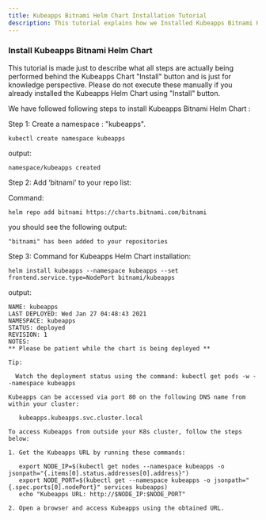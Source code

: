 ```yaml
---
title: Kubeapps Bitnami Helm Chart Installation Tutorial
description: This tutorial explains how we Installed Kubeapps Bitnami Helm Chart
---
```


### Install Kubeapps Bitnami Helm Chart

This tutorial is made just to describe what all steps are actually being performed behind the Kubeapps Chart "Install" button and is just for knowledge perspective.
Please do not execute these manually if you already installed the Kubeapps Helm Chart using "Install" button. 

We have followed following steps to install Kubeapps Bitnami Helm Chart :

Step 1: Create a namespace : "kubeapps". 

```
kubectl create namespace kubeapps
```

output:

```
namespace/kubeapps created
```



Step 2: Add ‘bitnami' to your repo list:

Command:

```
helm repo add bitnami https://charts.bitnami.com/bitnami
```

you should see the following output:

```
"bitnami" has been added to your repositories
```


Step 3:  Command for Kubeapps Helm Chart installation:

```
helm install kubeapps --namespace kubeapps --set frontend.service.type=NodePort bitnami/kubeapps
```

output:

```
NAME: kubeapps
LAST DEPLOYED: Wed Jan 27 04:48:43 2021
NAMESPACE: kubeapps
STATUS: deployed
REVISION: 1
NOTES:
** Please be patient while the chart is being deployed **

Tip:

  Watch the deployment status using the command: kubectl get pods -w --namespace kubeapps

Kubeapps can be accessed via port 80 on the following DNS name from within your cluster:

   kubeapps.kubeapps.svc.cluster.local

To access Kubeapps from outside your K8s cluster, follow the steps below:

1. Get the Kubeapps URL by running these commands:

   export NODE_IP=$(kubectl get nodes --namespace kubeapps -o jsonpath="{.items[0].status.addresses[0].address}")
   export NODE_PORT=$(kubectl get --namespace kubeapps -o jsonpath="{.spec.ports[0].nodePort}" services kubeapps)
   echo "Kubeapps URL: http://$NODE_IP:$NODE_PORT"

2. Open a browser and access Kubeapps using the obtained URL.
```




